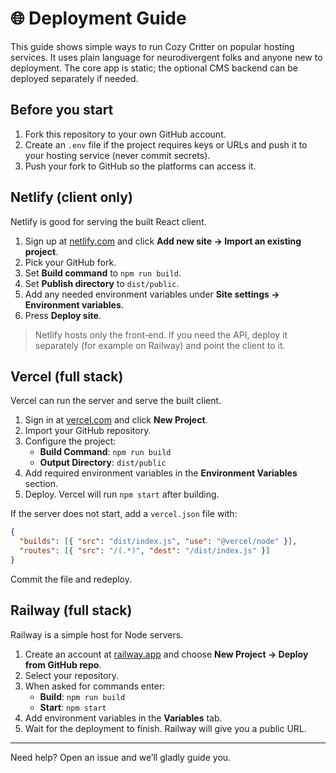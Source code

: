 # 🌐 Deployment Guide

This guide shows simple ways to run Cozy Critter on popular hosting services. It uses plain language for neurodivergent folks and anyone new to deployment.
The core app is static; the optional CMS backend can be deployed separately if needed.

## Before you start
1. Fork this repository to your own GitHub account.
2. Create an `.env` file if the project requires keys or URLs and push it to your hosting service (never commit secrets).
3. Push your fork to GitHub so the platforms can access it.

## Netlify (client only)
Netlify is good for serving the built React client.

1. Sign up at [netlify.com](https://netlify.com) and click **Add new site → Import an existing project**.
2. Pick your GitHub fork.
3. Set **Build command** to `npm run build`.
4. Set **Publish directory** to `dist/public`.
5. Add any needed environment variables under **Site settings → Environment variables**.
6. Press **Deploy site**.

> Netlify hosts only the front‑end. If you need the API, deploy it separately (for example on Railway) and point the client to it.

## Vercel (full stack)
Vercel can run the server and serve the built client.

1. Sign in at [vercel.com](https://vercel.com) and click **New Project**.
2. Import your GitHub repository.
3. Configure the project:
   - **Build Command**: `npm run build`
   - **Output Directory**: `dist/public`
4. Add required environment variables in the **Environment Variables** section.
5. Deploy. Vercel will run `npm start` after building.

If the server does not start, add a `vercel.json` file with:

```json
{
  "builds": [{ "src": "dist/index.js", "use": "@vercel/node" }],
  "routes": [{ "src": "/(.*)", "dest": "/dist/index.js" }]
}
```

Commit the file and redeploy.

## Railway (full stack)
Railway is a simple host for Node servers.

1. Create an account at [railway.app](https://railway.app) and choose **New Project → Deploy from GitHub repo**.
2. Select your repository.
3. When asked for commands enter:
   - **Build**: `npm run build`
   - **Start**: `npm start`
4. Add environment variables in the **Variables** tab.
5. Wait for the deployment to finish. Railway will give you a public URL.

---
Need help? Open an issue and we’ll gladly guide you.
